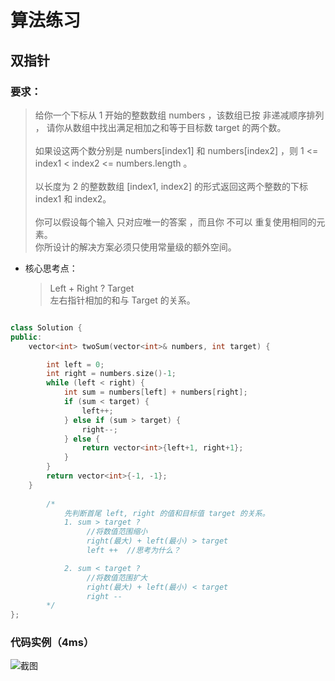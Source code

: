 # 算法练习

## 双指针

### 要求：
>给你一个下标从 1 开始的整数数组 numbers ，该数组已按 非递减顺序排列 ，
请你从数组中找出满足相加之和等于目标数 target 的两个数。
\
        \
        如果设这两个数分别是 numbers[index1] 和 numbers[index2] ，则 1 <= index1 < index2 <= numbers.length 。
\
        \
        以长度为 2 的整数数组 [index1, index2] 的形式返回这两个整数的下标 index1 和 index2。\
        \
        你可以假设每个输入 只对应唯一的答案 ，而且你 不可以 重复使用相同的元素。
\
        你所设计的解决方案必须只使用常量级的额外空间。

- 核心思考点：
    > Left + Right ? Target \
        左右指针相加的和与 Target 的关系。
```cpp

class Solution {
public:
    vector<int> twoSum(vector<int>& numbers, int target) {

        int left = 0;
        int right = numbers.size()-1;
        while (left < right) {
            int sum = numbers[left] + numbers[right];
            if (sum < target) {
                left++;
            } else if (sum > target) {
                right--;
            } else {
                return vector<int>{left+1, right+1};
            }
        }
        return vector<int>{-1, -1};
    }
        
        /*
            先判断首尾 left, right 的值和目标值 target 的关系。
            1. sum > target ?
                 //将数值范围缩小
                 right(最大) + left(最小) > target
                 left ++  //思考为什么？

            2. sum < target ?
                 //将数值范围扩大
                 right(最大) + left(最小) < target
                 right --
        */
};

```

### 代码实例（4ms）
![截图](~/Documents/Screen_Shot/iShot_2022-12-06_21.45.59.jpg "hello")

